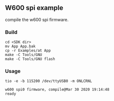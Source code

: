 ## W600 spi example

compile the w600 spi firmware.

### Build

```
cd <SDK dir>
mv App App.bak
cp -r Examples/at App
make -C Tools/GNU
make -C Tools/GNU flash
```

### Usage
```
tio -e -b 115200 /dev/ttyUSB0 -m ONLCRNL

w600 spi0 firmware, compile@Mar 30 2020 19:14:48
ready
```
